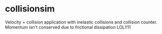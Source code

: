 ﻿# collisionsim
Velocity + collision application with inelastic collisions and collision counter. Momentum isn't conserved due to frictional dissipation LOL!!11
